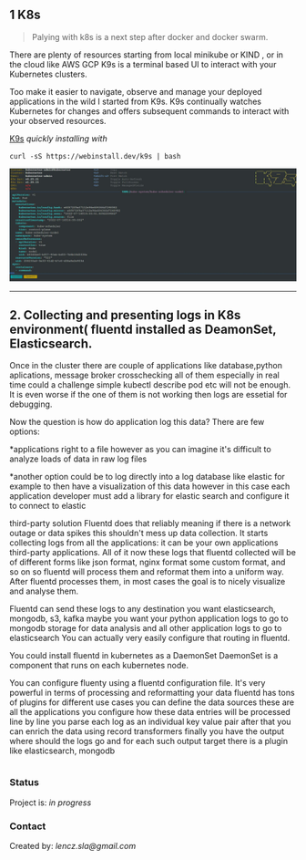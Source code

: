 ## 1 K8s
> <p>Palying  with k8s is a next step after docker and docker swarm.<br>
There are plenty of resources starting from local minikube or KIND  , or in the cloud like AWS GCP
K9s is a terminal based UI to interact with your Kubernetes clusters.

Too make it easier to navigate, observe and manage your deployed applications in the wild I started from K9s.
K9s continually watches Kubernetes for changes and offers subsequent commands to interact with your observed resources.

[K9s](https://github.com/derailed/k9s)
 _quickly installing  with_ 

 ```
 curl -sS https://webinstall.dev/k9s | bash
 ```

![](k9s.JPG)

 ---

 
 





## 2.  Collecting and presenting logs in K8s environment( fluentd  installed as DeamonSet, Elasticsearch.

Once in the cluster there are couple of applications like database,python aplications,  message broker crosschecking all of them especially in real time could a challenge simple kubectl describe pod etc will not be enough. It is even worse if the one of them is not working then logs are essetial for debugging.

Now the question is how do application log this data?
There are few options:

*applications right to a file
however as you can imagine it's difficult to analyze
loads of data in raw log files

*another option could be to log directly
into a log database like elastic for example
to then have a visualization of this
data however in this case
each application developer must add a
library for elastic search and configure it to connect to elastic 

third-party solution Fluentd does that reliably meaning
if there is a network outage or data spikes this shouldn't mess up data collection.
It starts collecting logs from all the applications: it can be your own applications
third-party applications. All of it now these logs that fluentd collected will be of different forms  like json format, nginx format some custom format, and so on so fluentd will process them and reformat them into a uniform way. After fluentd processes them, in most cases the goal is to nicely visualize  and analyse them.


Fluentd can send these logs to any destination you want elasticsearch, mongodb, s3, kafka
maybe  you want your python application logs to go to mongodb storage for data analysis and all other application logs to go to elasticsearch
You can actually very easily configure that routing in fluentd.

You could  install fluentd in kubernetes as a DaemonSet
DaemonSet is a component that runs on each kubernetes node. 

You can configure fluenty using a fluentd configuration file. It's very powerful in terms of processing and reformatting your data
fluentd has tons of plugins for different use cases
 you can define the data
sources these are all the applications
 you configure how
these data entries will be processed
line by line  you parse each log as an individual
key value pair
after that you can enrich the data using
record transformers
finally you have
the output where should the logs go
and for each such output target
there is a plugin like elasticsearch, mongodb

```

```

 
### Status
Project is: _in progress_ 





### Contact
Created by: _lencz.sla@gmail.com_

